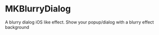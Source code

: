 # MKBlurryDialog
A blurry dialog iOS like effect. Show your popup/dialog with a blurry effect background
